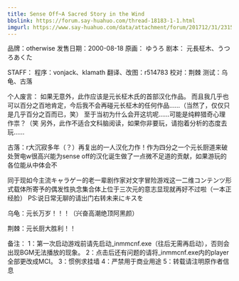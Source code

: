 ```yaml
---
title: Sense Off~A Sacred Story in the Wind
bbslink: https://forum.say-huahuo.com/thread-18183-1-1.html
imgurl: https://www.say-huahuo.com/data/attachment/forum/201712/31/231535q04zrl06c988ee96.jpg
---
```


品牌：otherwise 
发售日期：2000-08-18 
原画： ゆうろ
剧本： 元長柾木、うつろあくた

STAFF：
程序：vonjack、klamath
翻译、改图：r514783
校对：荆棘
测试：乌龟、古落

个人废言：
如果无意外，此作应该是元长柾木氏的首部汉化作品。
而且我几乎也可以百分之百地肯定，今后我不会再碰元长柾木的任何作品……（当然了，仅仅只是几乎百分之百而已，笑）
至于当初为什么会开这坑呢……可能是纯粹猎奇心理作祟？（笑
另外，此作不适合文科脑阅读，如果你非要玩，请抱着分析的态度去玩……

古落：r大沉寂多年（？）再复出的一人汉化力作！作为四分之一个元长厨道来破处贺电w很高兴能为sense off的汉化诞生做了一点微不足道的贡献，如果游玩的各位能从中体会不

同于现如今主流キャラゲー的老一辈剧作家对文字冒险游戏这一二维コンテンツ形式载体所寄予的偶发性执念集合体上位于三次元的意志显现就再好不过啦（一本正经脸）
PS:说日常无聊的请出门右转未来にキスを

乌龟：元长万岁！！！（兴奋高潮绝顶阿黑颜）

荆棘：元长厨大胜利！！

备注：
1：第一次启动游戏前请先启动_inmmcnf.exe（往后无需再启动），否则会出现BGM无法播放的现象。
2：点击后还有问题的请将_inmmcnf.exe内的player全部更改成MCI。
3：惯例求挂墙
4：严禁用于商业用途
5：转载请注明原作者信息<!--more-->
